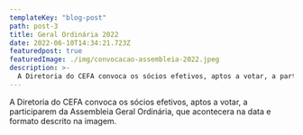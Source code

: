 ```yaml
---
templateKey: "blog-post"
path: post-3
title: Geral Ordinária 2022
date: 2022-06-10T14:34:21.723Z
featuredpost: true
featuredImage: ./img/convocacao-assembleia-2022.jpeg
description: >-
  A Diretoria do CEFA convoca os sócios efetivos, aptos a votar, a participarem da Assembleia Geral Ordinária, que acontecera na data e formato  descrito na imagem.
---
```


A Diretoria do CEFA convoca os sócios efetivos, aptos a votar, a participarem da Assembleia Geral Ordinária, que acontecera na data e formato descrito na imagem.
